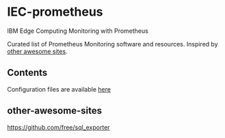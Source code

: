 # IEC-prometheus
IBM Edge Computing Monitoring with Prometheus


Curated list of Prometheus Monitoring software and resources.
Inspired by [other awesome sites](#other-awesome-sites).

## Contents

Configuration files are available [here](config/)

## other-awesome-sites
https://github.com/free/sql_exporter
